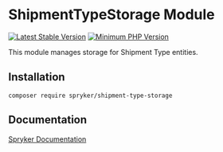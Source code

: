 # ShipmentTypeStorage Module
[![Latest Stable Version](https://poser.pugx.org/spryker/shipment-type-storage/v/stable.svg)](https://packagist.org/packages/spryker/shipment-type-storage)
[![Minimum PHP Version](https://img.shields.io/badge/php-%3E%3D%208.3-8892BF.svg)](https://php.net/)

This module manages storage for Shipment Type entities.

## Installation

```
composer require spryker/shipment-type-storage
```

## Documentation

[Spryker Documentation](https://docs.spryker.com)
